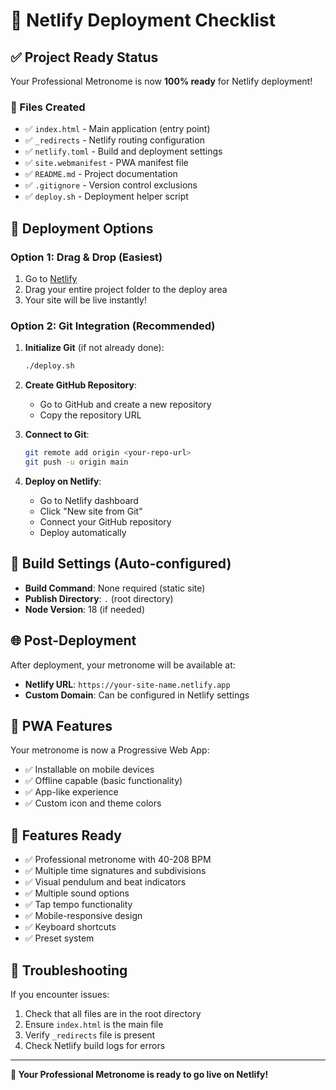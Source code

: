 # 🚀 Netlify Deployment Checklist

## ✅ Project Ready Status

Your Professional Metronome is now **100% ready** for Netlify deployment!

### 📁 Files Created
- ✅ `index.html` - Main application (entry point)
- ✅ `_redirects` - Netlify routing configuration
- ✅ `netlify.toml` - Build and deployment settings
- ✅ `site.webmanifest` - PWA manifest file
- ✅ `README.md` - Project documentation
- ✅ `.gitignore` - Version control exclusions
- ✅ `deploy.sh` - Deployment helper script

## 🎯 Deployment Options

### Option 1: Drag & Drop (Easiest)
1. Go to [Netlify](https://app.netlify.com/)
2. Drag your entire project folder to the deploy area
3. Your site will be live instantly!

### Option 2: Git Integration (Recommended)
1. **Initialize Git** (if not already done):
   ```bash
   ./deploy.sh
   ```

2. **Create GitHub Repository**:
   - Go to GitHub and create a new repository
   - Copy the repository URL

3. **Connect to Git**:
   ```bash
   git remote add origin <your-repo-url>
   git push -u origin main
   ```

4. **Deploy on Netlify**:
   - Go to Netlify dashboard
   - Click "New site from Git"
   - Connect your GitHub repository
   - Deploy automatically

## 🔧 Build Settings (Auto-configured)

- **Build Command**: None required (static site)
- **Publish Directory**: `.` (root directory)
- **Node Version**: 18 (if needed)

## 🌐 Post-Deployment

After deployment, your metronome will be available at:
- **Netlify URL**: `https://your-site-name.netlify.app`
- **Custom Domain**: Can be configured in Netlify settings

## 📱 PWA Features

Your metronome is now a Progressive Web App:
- ✅ Installable on mobile devices
- ✅ Offline capable (basic functionality)
- ✅ App-like experience
- ✅ Custom icon and theme colors

## 🎵 Features Ready

- ✅ Professional metronome with 40-208 BPM
- ✅ Multiple time signatures and subdivisions
- ✅ Visual pendulum and beat indicators
- ✅ Multiple sound options
- ✅ Tap tempo functionality
- ✅ Mobile-responsive design
- ✅ Keyboard shortcuts
- ✅ Preset system

## 🚨 Troubleshooting

If you encounter issues:
1. Check that all files are in the root directory
2. Ensure `index.html` is the main file
3. Verify `_redirects` file is present
4. Check Netlify build logs for errors

---

**🎉 Your Professional Metronome is ready to go live on Netlify!**
